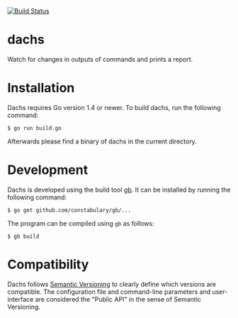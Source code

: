 [![Build Status](https://travis-ci.org/fd0/dachs.svg?branch=master)](https://travis-ci.org/fd0/dachs)

# dachs

Watch for changes in outputs of commands and prints a report.

# Installation

Dachs requires Go version 1.4 or newer. To build dachs, run the following command:

```shell
$ go run build.go
```

Afterwards please find a binary of dachs in the current directory.

# Development

Dachs is developed using the build tool [gb](https://getgb.io). It can be installed by running the following command:

```shell
$ go get github.com/constabulary/gb/...
```

The program can be compiled using `gb` as follows:

```shell
$ gb build
```

# Compatibility

Dachs follows [Semantic Versioning](http://semver.org) to clearly define which
versions are compatible. The configuration file and command-line parameters and
user-interface are considered the "Public API" in the sense of Semantic
Versioning.
